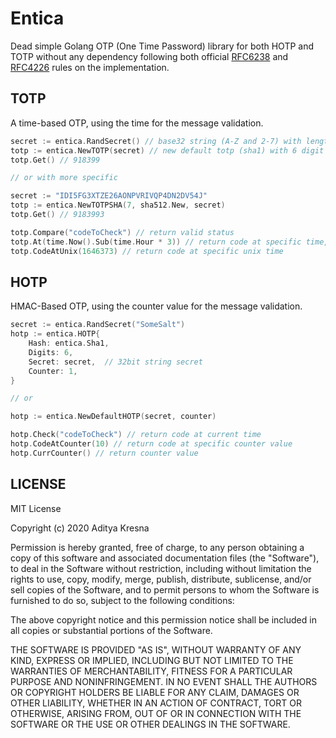 # Entica
Dead simple Golang OTP (One Time Password) library for both HOTP and TOTP without any dependency following both official [RFC6238](https://tools.ietf.org/html/rfc6238) and [RFC4226](https://tools.ietf.org/html/rfc4226) rules on the implementation.

## TOTP
A time-based OTP, using the time for the message validation.

```go
secret := entica.RandSecret() // base32 string (A-Z and 2-7) with length of 32 chars
totp := entica.NewTOTP(secret) // new default totp (sha1) with 6 digit result
totp.Get() // 918399

// or with more specific

secret := "IDI5FG3XTZE26AONPVRIVQP4DN2DV54J"
totp := entica.NewTOTPSHA(7, sha512.New, secret)
totp.Get() // 9183993

totp.Compare("codeToCheck") // return valid status
totp.At(time.Now().Sub(time.Hour * 3)) // return code at specific time, 3 hours earlier
totp.CodeAtUnix(1646373) // return code at specific unix time
```

## HOTP
HMAC-Based OTP, using the counter value for the message validation.

```go
secret := entica.RandSecret("SomeSalt")
hotp := entica.HOTP{
    Hash: entica.Sha1,
    Digits: 6,
    Secret: secret,  // 32bit string secret
    Counter: 1,
}

// or

hotp := entica.NewDefaultHOTP(secret, counter)

hotp.Check("codeToCheck") // return code at current time
hotp.CodeAtCounter(10) // return code at specific counter value 
hotp.CurrCounter() // return counter value 
```

## LICENSE
MIT License

Copyright (c) 2020 Aditya Kresna

Permission is hereby granted, free of charge, to any person obtaining a copy
of this software and associated documentation files (the "Software"), to deal
in the Software without restriction, including without limitation the rights
to use, copy, modify, merge, publish, distribute, sublicense, and/or sell
copies of the Software, and to permit persons to whom the Software is
furnished to do so, subject to the following conditions:

The above copyright notice and this permission notice shall be included in all
copies or substantial portions of the Software.

THE SOFTWARE IS PROVIDED "AS IS", WITHOUT WARRANTY OF ANY KIND, EXPRESS OR
IMPLIED, INCLUDING BUT NOT LIMITED TO THE WARRANTIES OF MERCHANTABILITY,
FITNESS FOR A PARTICULAR PURPOSE AND NONINFRINGEMENT. IN NO EVENT SHALL THE
AUTHORS OR COPYRIGHT HOLDERS BE LIABLE FOR ANY CLAIM, DAMAGES OR OTHER
LIABILITY, WHETHER IN AN ACTION OF CONTRACT, TORT OR OTHERWISE, ARISING FROM,
OUT OF OR IN CONNECTION WITH THE SOFTWARE OR THE USE OR OTHER DEALINGS IN THE
SOFTWARE.
